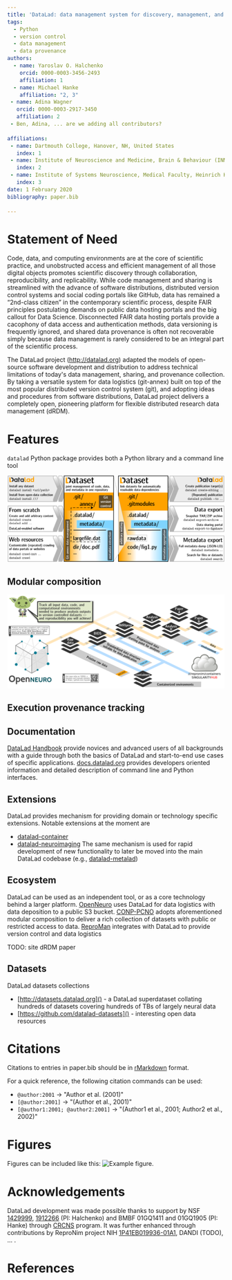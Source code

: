 ```yaml
---
title: 'DataLad: data management system for discovery, management, and publication of digital objects of science'
tags:
  - Python
  - version control
  - data management
  - data provenance
authors:
  - name: Yaroslav O. Halchenko
    orcid: 0000-0003-3456-2493
    affiliation: 1
  - name: Michael Hanke
    affiliation: "2, 3"
 - name: Adina Wagner
   orcid: 0000-0003-2917-3450
   affiliation: 2
 - Ben, Adina, ... are we adding all contributors?

affiliations:
 - name: Dartmouth College, Hanover, NH, United States
   index: 1
 - name: Institute of Neuroscience and Medicine, Brain & Behaviour (INM-7), Research Centre Jülich, Jülich, Germany
   index: 2
 - name: Institute of Systems Neuroscience, Medical Faculty, Heinrich Heine University Düsseldorf, Düsseldorf, Germany
   index: 3
date: 1 February 2020
bibliography: paper.bib

---
```


# Statement of Need

Code, data, and computing environments are at the core of scientific practice, and unobstructed access and efficient management of all those digital objects promotes scientific discovery through collaboration, reproducibility, and replicability. 
While code management and sharing is streamlined with the advance of software distributions, distributed version control systems and social coding portals like GitHub, data has remained a “2nd-class citizen” in the contemporary scientific process, despite FAIR principles postulating demands on public data hosting portals and the big callout for Data Science.
Disconnected FAIR data hosting portals provide a cacophony of data access and authentication methods, data versioning is frequently ignored, and shared data provenance is often not recoverable simply because data management is rarely considered to be an integral part of the scientific process.

The DataLad project (http://datalad.org) adapted the models of open-source software development and distribution to address technical limitations of today's data management, sharing, and provenance collection.
By taking a versatile system for data logistics (git-annex) built on top of the most popular distributed version control system (git), and adopting ideas and procedures from software distributions, DataLad project delivers a completely open, pioneering platform for flexible distributed research data management (dRDM).

# Features

`datalad` Python package provides both a Python library and a command line tool   


![DataLad: overview of available commands for various parts of the data management process](figures/datalad_process.png)


## Modular composition

![YODA: provenance of all data and computing environments from data to publication](figures/repronim-containers-yoda-lower.png)

## Execution provenance tracking


## Documentation

[DataLad Handbook](http://handbook.datalad.org) provide novices and advanced users of all backgrounds with a guide through both the basics of DataLad and start-to-end use cases of specific applications. [docs.datalad.org](http://docs.datalad.org/en/latest/) provides developers oriented information and detailed description of command line and Python interfaces.

## Extensions

DataLad provides mechanism for providing domain or technology specific extensions.
Notable extensions at the moment are
- [datalad-container](https://github.com/datalad/datalad-container)
- [datalad-neuroimaging](https://github.com/datalad/datalad-neuroimaging)
The same mechanism is used for rapid development of new functionality to later be moved into the main DataLad codebase 
(e.g., [datalad-metalad](https://github.com/datalad/datalad-metalad/))

## Ecosystem

DataLad can be used as an independent tool, or as a core technology behind a larger platform.
[OpenNeuro](http://openneuro.org) uses DataLad for data logistics with data deposition to a public S3 bucket.
[CONP-PCNO](https://github.com/CONP-PCNO/) adopts aforementioned modular composition to deliver a rich collection of datasets with public or restricted access to data.
[ReproMan](http://reproman.repronim.org) integrates with DataLad to provide version control and data logistics 

TODO: site dRDM paper

## Datasets

DataLad datasets collections
- [http://datasets.datalad.org]() - a DataLad superdataset collating hundreds of datasets covering hundreds of TBs of largely neural data
- [https://github.com/datalad-datasets]() - interesting open data resources

# Citations

Citations to entries in paper.bib should be in
[rMarkdown](http://rmarkdown.rstudio.com/authoring_bibliographies_and_citations.html)
format.

For a quick reference, the following citation commands can be used:
- `@author:2001`  ->  "Author et al. (2001)"
- `[@author:2001]` -> "(Author et al., 2001)"
- `[@author1:2001; @author2:2001]` -> "(Author1 et al., 2001; Author2 et al., 2002)"

# Figures

Figures can be included like this: ![Example figure.](figure.png)

# Acknowledgements

DataLad development was made possible thanks to support by 
NSF [1429999](http://www.nsf.gov/awardsearch/showAward?AWD_ID=1429999), 
[1912266](http://www.nsf.gov/awardsearch/showAward?AWD_ID=1912266) 
(PI: Halchenko) and BMBF 01GQ1411 and 01GQ1905 (PI: Hanke) 
through [CRCNS](https://www.nsf.gov/funding/pgm_summ.jsp?pims_id=5147) program.
It was further enhanced through contributions by ReproNim project NIH [1P41EB019936-01A1](https://projectreporter.nih.gov/project_info_details.cfm?aid=8999833&map=y), DANDI (TODO), ... .



# References